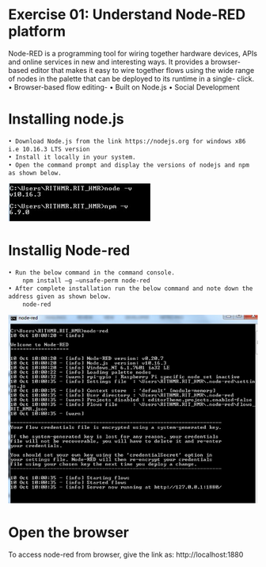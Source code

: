 # Exercise 01: Understand Node-RED platform
Node-RED is a programming tool for wiring together hardware devices, APIs and online services in new and interesting ways. It provides a browser-based editor that makes it easy to wire together flows using the wide range of nodes in the palette that can be deployed to its runtime in a single- click.
    • Browser-based flow editing- 
    • Built on Node.js
    • Social Development 

# Installing node.js
    • Download Node.js from the link https://nodejs.org for windows x86 i.e 10.16.3 LTS version
    • Install it locally in your system.
    • Open the command prompt and display the versions of nodejs and npm as shown below.
![outcome](./nodejs.jpg)

# Installig Node-red
    • Run the below command in the command console.
        npm install –g –unsafe-perm node-red
    • After complete installation run the below command and note down the address given as shown below.
        node-red
![outcome](./nodered.jpg)

# Open the browser
To access node-red from browser, give the link as: http://localhost:1880





